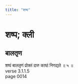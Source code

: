```yaml
---
title: "शष्प"
---
```


# शष्प; क्ली
## बालतृण
शष्पं बालतृणं प्रोक्तं दारु काष्ठं निगद्यते ॥ ५ ॥<br />verse 3.1.1.5<br />page 0014

